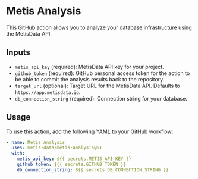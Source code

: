 # Metis Analysis

This GitHub action allows you to analyze your database infrastructure using the MetisData API.

## Inputs

- `metis_api_key` (required): MetisData API key for your project.
- `github_token` (required): GitHub personal access token for the action to be able to commit the analysis results back to the repository.
- `target_url` (optional): Target URL for the MetisData API. Defaults to `https://app.metisdata.io`.
- `db_connection_string` (required): Connection string for your database.

## Usage

To use this action, add the following YAML to your GitHub workflow:

```yaml
- name: Metis Analysis
  uses: metis-data/metis-analysis@v1
  with:
    metis_api_key: ${{ secrets.METIS_API_KEY }}
    github_token: ${{ secrets.GITHUB_TOKEN }}
    db_connection_string: ${{ secrets.DB_CONNECTION_STRING }}
```
